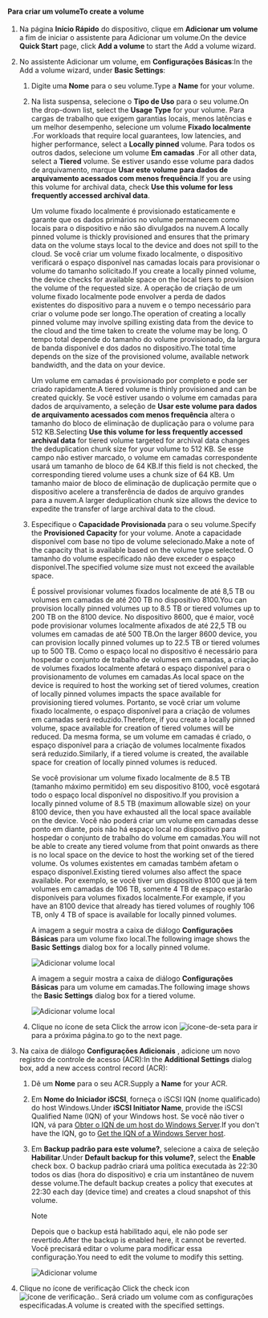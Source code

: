<!--author=alkohli last changed: 08/16/2016-->

#### <a name="to-create-a-volume"></a><span data-ttu-id="436dc-101">Para criar um volume</span><span class="sxs-lookup"><span data-stu-id="436dc-101">To create a volume</span></span>
1. <span data-ttu-id="436dc-102">Na página **Início Rápido** do dispositivo, clique em **Adicionar um volume** a fim de iniciar o assistente para Adicionar um volume.</span><span class="sxs-lookup"><span data-stu-id="436dc-102">On the device **Quick Start** page, click **Add a volume** to start the Add a volume wizard.</span></span>
2. <span data-ttu-id="436dc-103">No assistente Adicionar um volume, em **Configurações Básicas**:</span><span class="sxs-lookup"><span data-stu-id="436dc-103">In the Add a volume wizard, under **Basic Settings**:</span></span>
   
   1. <span data-ttu-id="436dc-104">Digite uma **Nome** para o seu volume.</span><span class="sxs-lookup"><span data-stu-id="436dc-104">Type a **Name** for your volume.</span></span>
   2. <span data-ttu-id="436dc-105">Na lista suspensa, selecione o **Tipo de Uso** para o seu volume.</span><span class="sxs-lookup"><span data-stu-id="436dc-105">On the drop-down list, select the **Usage Type** for your volume.</span></span> <span data-ttu-id="436dc-106">Para cargas de trabalho que exigem garantias locais, menos latências e um melhor desempenho, selecione um volume **Fixado localmente** .</span><span class="sxs-lookup"><span data-stu-id="436dc-106">For workloads that require local guarantees, low latencies, and higher performance, select a **Locally pinned** volume.</span></span> <span data-ttu-id="436dc-107">Para todos os outros dados, selecione um volume **Em camadas** .</span><span class="sxs-lookup"><span data-stu-id="436dc-107">For all other data, select a **Tiered** volume.</span></span> <span data-ttu-id="436dc-108">Se estiver usando esse volume para dados de arquivamento, marque **Usar este volume para dados de arquivamento acessados com menos frequência**.</span><span class="sxs-lookup"><span data-stu-id="436dc-108">If you are using this volume for archival data, check **Use this volume for less frequently accessed archival data**.</span></span> 
      
       <span data-ttu-id="436dc-109">Um volume fixado localmente é provisionado estaticamente e garante que os dados primários no volume permanecem como locais para o dispositivo e não são divulgados na nuvem.</span><span class="sxs-lookup"><span data-stu-id="436dc-109">A locally pinned volume is thickly provisioned and ensures that the primary data on the volume stays local to the device and does not spill to the cloud.</span></span>  <span data-ttu-id="436dc-110">Se você criar um volume fixado localmente, o dispositivo verificará o espaço disponível nas camadas locais para provisionar o volume do tamanho solicitado.</span><span class="sxs-lookup"><span data-stu-id="436dc-110">If you create a locally pinned volume, the device checks for available space on the local tiers to provision the volume of the requested size.</span></span> <span data-ttu-id="436dc-111">A operação de criação de um volume fixado localmente pode envolver a perda de dados existentes do dispositivo para a nuvem e o tempo necessário para criar o volume pode ser longo.</span><span class="sxs-lookup"><span data-stu-id="436dc-111">The operation of creating a locally pinned volume may involve spilling existing data from the device to the cloud and the time taken to create the volume may be long.</span></span> <span data-ttu-id="436dc-112">O tempo total depende do tamanho do volume provisionado, da largura de banda disponível e dos dados no dispositivo.</span><span class="sxs-lookup"><span data-stu-id="436dc-112">The total time depends on the size of the provisioned volume, available network bandwidth, and the data on your device.</span></span> 
      
       <span data-ttu-id="436dc-113">Um volume em camadas é provisionado por completo e pode ser criado rapidamente.</span><span class="sxs-lookup"><span data-stu-id="436dc-113">A tiered volume is thinly provisioned and can be created quickly.</span></span> <span data-ttu-id="436dc-114">Se você estiver usando o volume em camadas para dados de arquivamento, a seleção de **Usar este volume para dados de arquivamento acessados com menos frequência** altera o tamanho do bloco de eliminação de duplicação para o volume para 512 KB.</span><span class="sxs-lookup"><span data-stu-id="436dc-114">Selecting **Use this volume for less frequently accessed archival data** for tiered volume targeted for archival data changes the deduplication chunk size for your volume to 512 KB.</span></span> <span data-ttu-id="436dc-115">Se esse campo não estiver marcado, o volume em camadas correspondente usará um tamanho de bloco de 64 KB.</span><span class="sxs-lookup"><span data-stu-id="436dc-115">If this field is not checked, the corresponding tiered volume uses a chunk size of 64 KB.</span></span> <span data-ttu-id="436dc-116">Um tamanho maior de bloco de eliminação de duplicação permite que o dispositivo acelere a transferência de dados de arquivo grandes para a nuvem.</span><span class="sxs-lookup"><span data-stu-id="436dc-116">A larger deduplication chunk size allows the device to expedite the transfer of large archival data to the cloud.</span></span>
   3. <span data-ttu-id="436dc-117">Especifique o **Capacidade Provisionada** para o seu volume.</span><span class="sxs-lookup"><span data-stu-id="436dc-117">Specify the **Provisioned Capacity** for your volume.</span></span> <span data-ttu-id="436dc-118">Anote a capacidade disponível com base no tipo de volume selecionado.</span><span class="sxs-lookup"><span data-stu-id="436dc-118">Make a note of the capacity that is available based on the volume type selected.</span></span> <span data-ttu-id="436dc-119">O tamanho do volume especificado não deve exceder o espaço disponível.</span><span class="sxs-lookup"><span data-stu-id="436dc-119">The specified volume size must not exceed the available space.</span></span>
      
       <span data-ttu-id="436dc-120">É possível provisionar volumes fixados localmente de até 8,5 TB ou volumes em camadas de até 200 TB no dispositivo 8100.</span><span class="sxs-lookup"><span data-stu-id="436dc-120">You can provision locally pinned volumes up to 8.5 TB or tiered volumes up to 200 TB on the 8100 device.</span></span> <span data-ttu-id="436dc-121">No dispositivo 8600, que é maior, você pode provisionar volumes localmente afixados de até 22,5 TB ou volumes em camadas de até 500 TB.</span><span class="sxs-lookup"><span data-stu-id="436dc-121">On the larger 8600 device, you can provision locally pinned volumes up to 22.5 TB or tiered volumes up to 500 TB.</span></span> <span data-ttu-id="436dc-122">Como o espaço local no dispositivo é necessário para hospedar o conjunto de trabalho de volumes em camadas, a criação de volumes fixados localmente afetará o espaço disponível para o provisionamento de volumes em camadas.</span><span class="sxs-lookup"><span data-stu-id="436dc-122">As local space on the device is required to host the working set of tiered volumes, creation of locally pinned volumes impacts the space available for provisioning tiered volumes.</span></span> <span data-ttu-id="436dc-123">Portanto, se você criar um volume fixado localmente, o espaço disponível para a criação de volumes em camadas será reduzido.</span><span class="sxs-lookup"><span data-stu-id="436dc-123">Therefore, if you create a locally pinned volume, space available for creation of tiered volumes will be reduced.</span></span> <span data-ttu-id="436dc-124">Da mesma forma, se um volume em camadas é criado, o espaço disponível para a criação de volumes localmente fixados será reduzido.</span><span class="sxs-lookup"><span data-stu-id="436dc-124">Similarly, if a tiered volume is created, the available space for creation of locally pinned volumes is reduced.</span></span>
      
       <span data-ttu-id="436dc-125">Se você provisionar um volume fixado localmente de 8.5 TB (tamanho máximo permitido) em seu dispositivo 8100, você esgotará todo o espaço local disponível no dispositivo.</span><span class="sxs-lookup"><span data-stu-id="436dc-125">If you provision a locally pinned volume of 8.5 TB (maximum allowable size) on your 8100 device, then you have exhausted all the local space available on the device.</span></span> <span data-ttu-id="436dc-126">Você não poderá criar um volume em camadas desse ponto em diante, pois não há espaço local no dispositivo para hospedar o conjunto de trabalho do volume em camadas.</span><span class="sxs-lookup"><span data-stu-id="436dc-126">You will not be able to create any tiered volume from that point onwards as there is no local space on the device to host the working set of the tiered volume.</span></span> <span data-ttu-id="436dc-127">Os volumes existentes em camadas também afetam o espaço disponível.</span><span class="sxs-lookup"><span data-stu-id="436dc-127">Existing tiered volumes also affect the space available.</span></span> <span data-ttu-id="436dc-128">Por exemplo, se você tiver um dispositivo 8100 que já tem volumes em camadas de 106 TB, somente 4 TB de espaço estarão disponíveis para volumes fixados localmente.</span><span class="sxs-lookup"><span data-stu-id="436dc-128">For example, if you have an 8100 device that already has tiered volumes of roughly 106 TB, only 4 TB of space is available for locally pinned volumes.</span></span>
      
       <span data-ttu-id="436dc-129">A imagem a seguir mostra a caixa de diálogo **Configurações Básicas** para um volume fixo local.</span><span class="sxs-lookup"><span data-stu-id="436dc-129">The following image shows the **Basic Settings** dialog box for a locally pinned volume.</span></span>
      
        ![Adicionar volume local](./media/storsimple-create-volume-u2/add-local-volume-include.png)
      
       <span data-ttu-id="436dc-131">A imagem a seguir mostra a caixa de diálogo **Configurações Básicas** para um volume em camadas.</span><span class="sxs-lookup"><span data-stu-id="436dc-131">The following image shows the **Basic Settings** dialog box for a tiered volume.</span></span>
      
        ![Adicionar volume local](./media/storsimple-create-volume-u2/add-tiered-volume-include.png)
   
   1. <span data-ttu-id="436dc-133">Clique no ícone de seta </span><span class="sxs-lookup"><span data-stu-id="436dc-133">Click the arrow icon</span></span> ![ícone-de-seta](./media/storsimple-create-volume-u2/HCS_ArrowIcon-include.png) <span data-ttu-id="436dc-135">para ir para a próxima página.</span><span class="sxs-lookup"><span data-stu-id="436dc-135">to go to the next page.</span></span>
3. <span data-ttu-id="436dc-136">Na caixa de diálogo **Configurações Adicionais** , adicione um novo registro de controle de acesso (ACR):</span><span class="sxs-lookup"><span data-stu-id="436dc-136">In the **Additional Settings** dialog box, add a new access control record (ACR):</span></span>
   
   1. <span data-ttu-id="436dc-137">Dê um **Nome** para o seu ACR.</span><span class="sxs-lookup"><span data-stu-id="436dc-137">Supply a **Name** for your ACR.</span></span>
   2. <span data-ttu-id="436dc-138">Em **Nome do Iniciador iSCSI**, forneça o iSCSI IQN (nome qualificado) do host Windows.</span><span class="sxs-lookup"><span data-stu-id="436dc-138">Under **iSCSI Initiator Name**, provide the iSCSI Qualified Name (IQN) of your Windows host.</span></span> <span data-ttu-id="436dc-139">Se você não tiver o IQN, vá para [Obter o IQN de um host do Windows Server](#get-the-iqn-of-a-windows-server-host).</span><span class="sxs-lookup"><span data-stu-id="436dc-139">If you don't have the IQN, go to [Get the IQN of a Windows Server host](#get-the-iqn-of-a-windows-server-host).</span></span>
   3. <span data-ttu-id="436dc-140">Em **Backup padrão para este volume?**, selecione a caixa de seleção **Habilitar**.</span><span class="sxs-lookup"><span data-stu-id="436dc-140">Under **Default backup for this volume?**, select the **Enable** check box.</span></span> <span data-ttu-id="436dc-141">O backup padrão criará uma política executada às 22:30 todos os dias (hora do dispositivo) e cria um instantâneo de nuvem desse volume.</span><span class="sxs-lookup"><span data-stu-id="436dc-141">The default backup creates a policy that executes at 22:30 each day (device time) and creates a cloud snapshot of this volume.</span></span>
      
      > [!NOTE]
      > <span data-ttu-id="436dc-142">Depois que o backup está habilitado aqui, ele não pode ser revertido.</span><span class="sxs-lookup"><span data-stu-id="436dc-142">After the backup is enabled here, it cannot be reverted.</span></span> <span data-ttu-id="436dc-143">Você precisará editar o volume para modificar essa configuração.</span><span class="sxs-lookup"><span data-stu-id="436dc-143">You need to edit the volume to modify this setting.</span></span>
      > 
      > 
      
      ![Adicionar volume](./media/storsimple-create-volume-u2/AddVolumeAdditionalSettings1.png)
4. <span data-ttu-id="436dc-145">Clique no ícone de verificação </span><span class="sxs-lookup"><span data-stu-id="436dc-145">Click the check icon</span></span> ![ícone de verificação](./media/storsimple-create-volume-u2/HCS_CheckIcon-include.png)<span data-ttu-id="436dc-147">.</span><span class="sxs-lookup"><span data-stu-id="436dc-147">.</span></span> <span data-ttu-id="436dc-148">Será criado um volume com as configurações especificadas.</span><span class="sxs-lookup"><span data-stu-id="436dc-148">A volume is created with the specified settings.</span></span>

